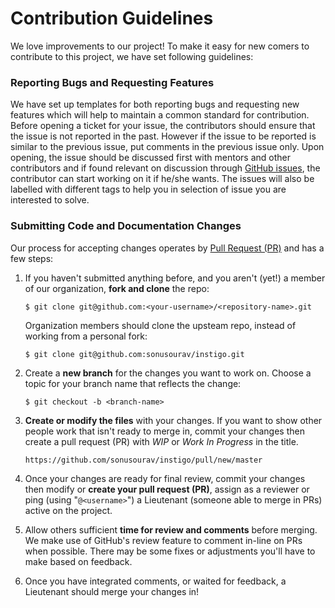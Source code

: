 # Contribution Guidelines

We love improvements to our project! To make it easy for new comers to contribute to this project, we have set following guidelines:

### Reporting Bugs and Requesting Features

We have set up templates for both reporting bugs and requesting new features which will help to maintain a common standard for 
contribution. Before opening a ticket for your issue, the contributors should ensure that the issue is not reported in the past.   However if the issue to be reported is similar to the previous issue, put comments in the previous issue only. Upon opening, the issue should be discussed first with mentors and other contributors and if found relevant on   discussion through [GitHub issues](https://help.github.com/articles/about-issues/), the contributor can start working on it if  he/she wants. 
  The issues will also be labelled with different tags to help you in selection of issue you are interested to solve.

### Submitting Code and Documentation Changes

Our process for accepting changes operates by [Pull Request (PR)](https://help.github.com/articles/about-pull-requests/) and has a few steps:

1.  If you haven't submitted anything before, and you aren't (yet!) a member of our organization, **fork and clone** the repo:

        $ git clone git@github.com:<your-username>/<repository-name>.git

    Organization members should clone the upsteam repo, instead of working from a personal fork:

        $ git clone git@github.com:sonusourav/instigo.git

1.  Create a **new branch** for the changes you want to work on. Choose a topic for your branch name that reflects the change:

        $ git checkout -b <branch-name>

1.  **Create or modify the files** with your changes. If you want to show other people work that isn't ready to merge in, commit your changes then create a pull request (PR) with _WIP_ or _Work In Progress_ in the title.

        https://github.com/sonusourav/instigo/pull/new/master

1.  Once your changes are ready for final review, commit your changes then modify or **create your pull request (PR)**, assign as a reviewer or ping (using "`@<username>`") a Lieutenant (someone able to merge in PRs) active on the project.

1.  Allow others sufficient **time for review and comments** before merging. We make use of GitHub's review feature to comment in-line on PRs when possible. There may be some fixes or adjustments you'll have to make based on feedback.

1.  Once you have integrated comments, or waited for feedback, a Lieutenant should merge your changes in!
